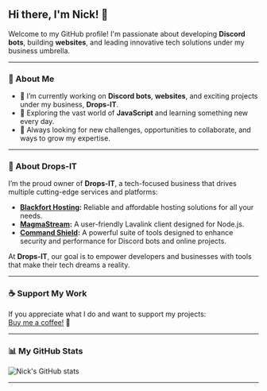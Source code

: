 ## Hi there, I'm Nick! 👋

Welcome to my GitHub profile! I'm passionate about developing **Discord bots**, building **websites**, and leading innovative tech solutions under my business umbrella.

---

### 🌟 About Me
- 🔭 I’m currently working on **Discord bots**, **websites**, and exciting projects under my business, **Drops-IT**.
- 🌱 Exploring the vast world of **JavaScript** and learning something new every day.
- 🎯 Always looking for new challenges, opportunities to collaborate, and ways to grow my expertise.

---

### 🚀 About Drops-IT
I’m the proud owner of **Drops-IT**, a tech-focused business that drives multiple cutting-edge services and platforms:
- **[Blackfort Hosting](https://blackforthosting.com/):** Reliable and affordable hosting solutions for all your needs.  
- **[MagmaStream](https://github.com/Magmastream-NPM/MagmaStream):** A user-friendly Lavalink client designed for Node.js. 
- **[Command Shield](https://github.com/Magmastream-NPM/CommandShield):** A powerful suite of tools designed to enhance security and performance for Discord bots and online projects.

At **Drops-IT**, our goal is to empower developers and businesses with tools that make their tech dreams a reality.  

---

### ☕ Support My Work
If you appreciate what I do and want to support my projects:  
[Buy me a coffee!](https://buymeacoffee.com/itsjustnickdev) 💖

---

### 📊 My GitHub Stats
![Nick's GitHub stats](https://github-readme-stats.vercel.app/api?username=itsjustnickdev&count_private=true&show_icons=true&theme=radical)

---

